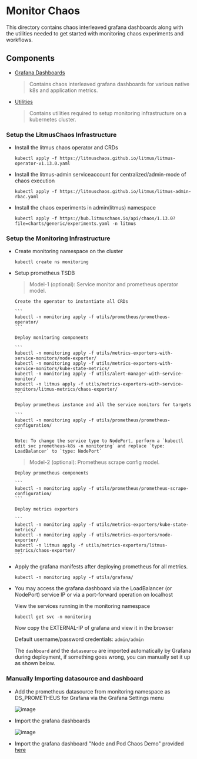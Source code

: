 # Monitor Chaos

This directory contains chaos interleaved grafana dashboards along with the utilities needed to get started with monitoring chaos experiments and workflows.

## Components

- [Grafana Dashboards](https://github.com/litmuschaos/litmus/blob/master/monitoring/grafana-dashboards)

  > Contains chaos interleaved grafana dashboards for various native k8s and application metrics.

- [Utilities](https://github.com/litmuschaos/litmus/blob/master/monitoring/utils)

  > Contains utilities required to setup monitoring infrastructure on a kubernetes cluster.

### Setup the LitmusChaos Infrastructure

- Install the litmus chaos operator and CRDs

  ```
  kubectl apply -f https://litmuschaos.github.io/litmus/litmus-operator-v1.13.0.yaml
  ```

- Install the litmus-admin serviceaccount for centralized/admin-mode of chaos execution

  ```
  kubectl apply -f https://litmuschaos.github.io/litmus/litmus-admin-rbac.yaml
  ```

- Install the chaos experiments in admin(litmus) namespace

  ```
  kubectl apply -f https://hub.litmuschaos.io/api/chaos/1.13.0?file=charts/generic/experiments.yaml -n litmus
  ```

### Setup the Monitoring Infrastructure

- Create monitoring namespace on the cluster

  ```
  kubectl create ns monitoring
  ```

- Setup prometheus TSDB

  > Model-1 (optional): Service monitor and prometheus operator model.

      Create the operator to instantiate all CRDs

      ```
      kubectl -n monitoring apply -f utils/prometheus/prometheus-operator/
      ```

      Deploy monitoring components

      ```
      kubectl -n monitoring apply -f utils/metrics-exporters-with-service-monitors/node-exporter/
      kubectl -n monitoring apply -f utils/metrics-exporters-with-service-monitors/kube-state-metrics/
      kubectl -n monitoring apply -f utils/alert-manager-with-service-monitor/
      kubectl -n litmus apply -f utils/metrics-exporters-with-service-monitors/litmus-metrics/chaos-exporter/
      ```

      Deploy prometheus instance and all the service monitors for targets

      ```
      kubectl -n monitoring apply -f utils/prometheus/prometheus-configuration/
      ```

      Note: To change the service type to NodePort, perform a `kubectl edit svc prometheus-k8s -n monitoring` and replace `type: LoadBalancer` to `type: NodePort`

  > Model-2 (optional): Prometheus scrape config model.

      Deploy prometheus components

      ```
      kubectl -n monitoring apply -f utils/prometheus/prometheus-scrape-configuration/
      ```

      Deploy metrics exporters

      ```
      kubectl -n monitoring apply -f utils/metrics-exporters/kube-state-metrics/
      kubectl -n monitoring apply -f utils/metrics-exporters/node-exporter/
      kubectl -n litmus apply -f utils/metrics-exporters/litmus-metrics/chaos-exporter/
      ```

- Apply the grafana manifests after deploying prometheus for all metrics.

  ```
  kubectl -n monitoring apply -f utils/grafana/
  ```

- You may access the grafana dashboard via the LoadBalancer (or NodePort) service IP or via a port-forward operation on localhost

  View the services running in the monitoring namespace

  ```
  kubectl get svc -n monitoring
  ```

  Now copy the EXTERNAL-IP of grafana and view it in the browser

  Default username/password credentials: `admin/admin`
  
  The `dashboard` and the `datasource` are imported automatically by Grafana during deployment, if something goes wrong, you can manually set it up as shown below.

### Manually Importing datasource and dashboard 
- Add the prometheus datasource from monitoring namespace as DS_PROMETHEUS for Grafana via the Grafana Settings menu

  ![image](https://github.com/litmuschaos/litmus/blob/master/monitoring/screenshots/data-source-config.png?raw=true)

- Import the grafana dashboards

  ![image](https://github.com/litmuschaos/litmus/blob/master/monitoring/screenshots/import-dashboard.png?raw=true)

- Import the grafana dashboard "Node and Pod Chaos Demo" provided [here](https://raw.githubusercontent.com/litmuschaos/litmus/master/monitoring/grafana-dashboards/kubernetes/Node-and-pod-metrics-dashboard.json)
